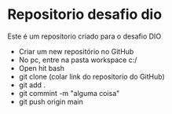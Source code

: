 # Repositorio desafio dio
Este é um repositorio criado para o desafio DIO


- Criar um new repositório no GitHub
- No pc, entre na pasta workspace c:/
- Open hit bash
- git clone (colar link do repositorio do GitHub)
- git add .
- git commint -m "alguma coisa"
- git push origin main

